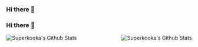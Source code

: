 ### Hi there 👋

<!--
**x0rld/x0rld** is a ✨ _special_ ✨ repository because its `README.md` (this file) appears on your GitHub profile.

Here are some ideas to get you started:

- 🔭 I’m currently working on ...
- 🌱 I’m currently learning ...
- 👯 I’m looking to collaborate on ...
- 🤔 I’m looking for help with ...
- 💬 Ask me about ...
- 📫 How to reach me: ...
- 😄 Pronouns: ...
- ⚡ Fun fact: ...
-->
### Hi there :wave:

<img align="left" alt="Superkooka's Github Stats" src="https://github-readme-stats.vercel.app/api/top-langs/?username=Superkooka&show_icons=true&hide_border=true" />
<img align="right" alt="Superkooka's Github Stats" src="https://github-readme-stats.vercel.app/api?username=Superkooka&show_icons=true&hide_border=true" />

